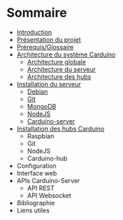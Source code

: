 # Sommaire

* [Introduction](README.md)
* [Présentation du projet](presentation.md)
* [Prérequis/Glossaire](prerequis.md)
* [Architecture du système Carduino](architecture/readme.md)
   * [Architecture globale](architecture/global.md)
   * [Architecture du serveur](architecture/server.md)
   * [Architecture des hubs](architecture/hub.md)
* [Installation du serveur](install-server/readme.md)
   * [Debian](install-server/debian.md)
   * [Git](install-server/git.md)
   * [MongoDB](install-server/mongodb.md)
   * [NodeJS](install-server/nodejs.md)
   * [Carduino-server](install-server/carduino-server.md)
* [Installation des hubs Carduino](install-hub/readme.md)
   * Raspbian
   * Git
   * NodeJS
   * Carduino-hub
* Configuration
* Interface web
* APIs Carduino-Server
   * API REST
   * API Websocket
* Bibliographie
* Liens utiles

